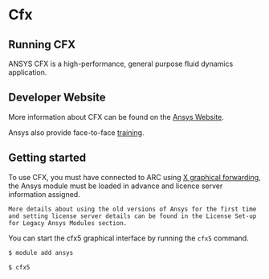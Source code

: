 # Cfx

## Running CFX

ANSYS CFX is a high-performance, general purpose fluid dynamics application.

## Developer Website

More information about CFX can be found on the [Ansys Website](https://www.ansys.com/en-GB/Products/Fluids/ANSYS-CFX).

Ansys also provide face-to-face [training](https://www.ansys.com/Services/Training-Center).

## Getting started

To use CFX, you must have connected to ARC using [X graphical forwarding](../../../getting_started/logon/x11-graphics), the Ansys module must be loaded in advance and licence server information assigned.

```{note}
More details about using the old versions of Ansys for the first time and setting license server details can be found in the License Set-up for Legacy Ansys Modules section.
```

You can start the cfx5 graphical interface by running the `cfx5` command.

```bash
$ module add ansys

$ cfx5
```
